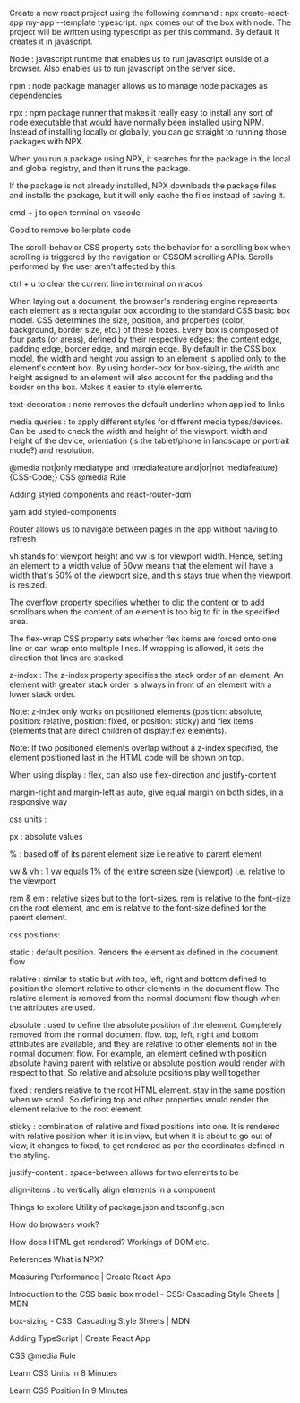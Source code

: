 Create a new react project using the following command : npx create-react-app my-app --template typescript. npx comes out of the box with node. The project will be written using typescript as per this command. By default it creates it in javascript. 

Node : javascript runtime that enables us to run javascript outside of a browser. Also enables us to run javascript on the server side.

npm : node package manager allows us to manage node packages as dependencies

npx : npm package runner that makes it really easy to install any sort of node executable that would have normally been installed using NPM. Instead of installing locally or globally, you can go straight to running those packages with NPX.

When you run a package using NPX, it searches for the package in the local and global registry, and then it runs the package.

If the package is not already installed, NPX downloads the package files and installs the package, but it will only cache the files instead of saving it.

cmd + j to open terminal on vscode

Good to remove boilerplate code

The scroll-behavior CSS property sets the behavior for a scrolling box when scrolling is triggered by the navigation or CSSOM scrolling APIs. Scrolls performed by the user aren’t affected by this. 

ctrl + u to clear the current line in terminal on macos

When laying out a document, the browser's rendering engine represents each element as a rectangular box according to the standard CSS basic box model. CSS determines the size, position, and properties (color, background, border size, etc.) of these boxes. Every box is composed of four parts (or areas), defined by their respective edges: the content edge, padding edge, border edge, and margin edge. By default in the CSS box model, the width and height you assign to an element is applied only to the element's content box. By using border-box for box-sizing, the width and height assigned to an element will also account for the padding and the border on the box. Makes it easier to style elements. 

text-decoration : none removes the default underline when applied to links

media queries : to apply different styles for different media types/devices. Can be used to check the width and height of the viewport, width and height of the device, orientation (is the tablet/phone in landscape or portrait mode?) and resolution. 


@media not|only mediatype and (mediafeature and|or|not mediafeature) 
  {CSS-Code;}
CSS @media Rule  

Adding styled components and react-router-dom

yarn add styled-components 

Router allows us to navigate between pages in the app without having to refresh

vh stands for viewport height and vw is for viewport width. Hence, setting an element to a width value of 50vw means that the element will have a width that's 50% of the viewport size, and this stays true when the viewport is resized.

The overflow property specifies whether to clip the content or to add scrollbars when the content of an element is too big to fit in the specified area.

The flex-wrap CSS property sets whether flex items are forced onto one line or can wrap onto multiple lines. If wrapping is allowed, it sets the direction that lines are stacked.

z-index : The z-index property specifies the stack order of an element. An element with greater stack order is always in front of an element with a lower stack order.

Note: z-index only works on positioned elements (position: absolute, position: relative, position: fixed, or position: sticky) and flex items (elements that are direct children of display:flex elements).

Note: If two positioned elements overlap without a z-index specified, the element positioned last in the HTML code will be shown on top. 

When using display : flex, can also use flex-direction and justify-content 

margin-right and margin-left as auto, give equal margin on both sides, in a responsive way

css units : 

px : absolute values

% : based off of its parent element size i.e relative to parent element

vw & vh : 1 vw equals 1% of the entire screen size (viewport) i.e. relative to the viewport

rem & em : relative sizes but to the font-sizes. rem is relative to the font-size on the root element, and em is relative to the font-size defined for the parent element. 

css positions: 

static : default position. Renders the element as defined in the document flow

relative : similar to static but with top, left, right and bottom defined to position the element relative to other elements in the document flow. The relative element is removed from the normal document flow though when the attributes are used. 

absolute : used to define the absolute position of the element. Completely removed from the normal document flow. top, left, right and bottom attributes are available, and they are relative to other elements not in the normal document flow. For example, an element defined with position absolute having parent with relative or absolute position would render with respect to that. So relative and absolute positions play well together

fixed : renders relative to the root HTML element. stay in the same position when we scroll. So defining top and other properties would render the element relative to the root element.

sticky : combination of relative and fixed positions into one. It is rendered with relative position when it is in view, but when it is about to go out of view, it changes to fixed, to get rendered as per the coordinates defined in the styling. 

justify-content : space-between allows for two elements to be 

align-items : to vertically align elements in a component

Things to explore
Utility of package.json and tsconfig.json

How do browsers work?

How does HTML get rendered? Workings of DOM etc.

References
What is NPX?  

Measuring Performance | Create React App 

Introduction to the CSS basic box model - CSS: Cascading Style Sheets | MDN 

box-sizing - CSS: Cascading Style Sheets | MDN  

Adding TypeScript | Create React App 

CSS @media Rule  

Learn CSS Units In 8 Minutes  

Learn CSS Position In 9 Minutes 

